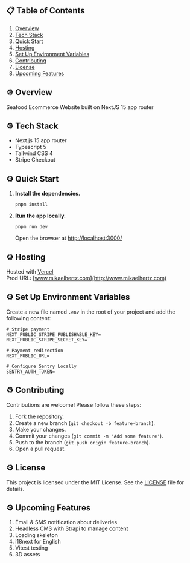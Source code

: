 ## 📋 <a name="table">Table of Contents</a>

1. [Overview](#introduction)
2. [Tech Stack](#tech-stack)
3. [Quick Start](#quick-start)
4. [Hosting](#hosting)
5. [Set Up Environment Variables](#env-variables)
6. [Contributing](#contributing)
7. [License](#license)
8. [Upcoming Features](#upcoming-features)

## <a name="introduction">⚙️ Overview</a>

Seafood Ecommerce Website built on NextJS 15 app router

## <a name="tech-stack">⚙️ Tech Stack</a>

- Next.js 15 app router
- Typescript 5
- Tailwind CSS 4
- Stripe Checkout

## <a name="quick-start">⚙️ Quick Start</a>

1.  **Install the dependencies.**

    ```shell
    pnpm install
    ```

2.  **Run the app locally.**

    ```shell
    pnpm run dev
    ```

    Open the browser at [http://localhost:3000/](http://localhost:3000/)

## <a name="hosting">⚙️ Hosting</a>

Hosted with [Vercel](https://vercel.com/)  
Prod URL: [www.mikaelhertz.com](http://www.mikaelhertz.com)

## <a name="env-variables">⚙️ Set Up Environment Variables</a>

Create a new file named `.env` in the root of your project and add the following content:

```env
# Stripe payment
NEXT_PUBLIC_STRIPE_PUBLISHABLE_KEY=
NEXT_PUBLIC_STRIPE_SECRET_KEY=

# Payment redirection
NEXT_PUBLIC_URL=

# Configure Sentry Locally
SENTRY_AUTH_TOKEN=
```

## <a name="contributing">⚙️ Contributing</a>

Contributions are welcome! Please follow these steps:

1. Fork the repository.
2. Create a new branch (`git checkout -b feature-branch`).
3. Make your changes.
4. Commit your changes (`git commit -m 'Add some feature'`).
5. Push to the branch (`git push origin feature-branch`).
6. Open a pull request.

## <a name="license">⚙️ License</a>

This project is licensed under the MIT License. See the [LICENSE](LICENSE) file for details.

## <a name="upcoming-features">⚙️ Upcoming Features</a>

1. Email & SMS notification about deliveries
2. Headless CMS with Strapi to manage content
3. Loading skeleton
4. i18next for English
5. Vitest testing
6. 3D assets
